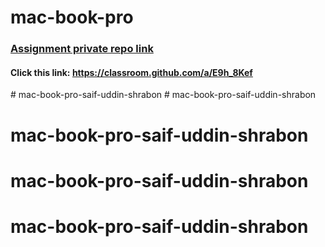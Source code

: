 # mac-book-pro
### [Assignment private repo link](https://classroom.github.com/a/E9h_8Kef)
#### Click this link: https://classroom.github.com/a/E9h_8Kef
#   m a c - b o o k - p r o - s a i f - u d d i n - s h r a b o n  
 # mac-book-pro-saif-uddin-shrabon
# mac-book-pro-saif-uddin-shrabon
# mac-book-pro-saif-uddin-shrabon
# mac-book-pro-saif-uddin-shrabon

